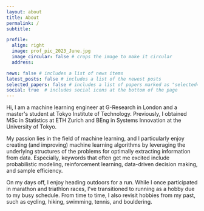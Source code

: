 ```yaml
---
layout: about
title: About
permalink: /
subtitle: 

profile:
  align: right
  image: prof_pic_2023_June.jpg
  image_circular: false # crops the image to make it circular
  address: 

news: false # includes a list of news items
latest_posts: false # includes a list of the newest posts
selected_papers: false # includes a list of papers marked as "selected={true}"
social: true  # includes social icons at the bottom of the page
---
```


Hi, I am a machine learning engineer at G-Research in London and a master's student at Tokyo Institute of Technology. Previously, I obtained MSc in Statistics at ETH Zurich and BEng in Systems Innovation at the University of Tokyo.

My passion lies in the field of machine learning, and I particularly enjoy creating (and improving) machine learning algorithms by leveraging the underlying structures of the problems for optimally extracting information from data. Especially, keywords that often get me excited include probabilistic modeling, reinforcement learning, data-driven decision making, and sample efficiency.

On my days off, I enjoy heading outdoors for a run. While I once participated in marathon and triathlon races, I've transitioned to running as a hobby due to my busy schedule. From time to time, I also revisit hobbies from my past, such as cycling, hiking, swimming, tennis, and bouldering.
